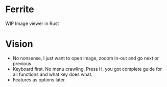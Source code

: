 # Ferrite
WIP Image viewer in Rust

# Vision
* No nonsense, I just want to open image, zooom in-out and go next or previous
* Keyboard first. No menu crawling. Press H, you got complete guide for all functions and what key does what.
* Features as options later.